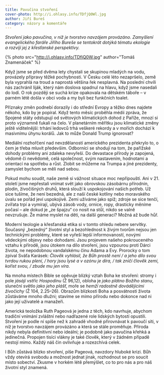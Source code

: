 ```yaml
---
title: Pavučina stvoření
cover-photo: http://i.ohlasy.info/TDfjQ0Wl.jpg
author: Jiří Bureš
category: názory a komentáře
---
```


*Stvoření jako pavučina, v níž je tvorstvo navzájem provázáno. Zamyšlení evangelického faráře Jiřího Bureše se tentokrát dotýká tématu ekologie a rozvíjí jej z křesťanské perspektivy.*

{% photo src="http://i.ohlasy.info/TDfjQ0W.jpg" author="Tomáš Znamenáček" %}

Když jsme se před dvěma lety chystali se skupinou mladých na vodu, provázely přípravy těžké pochybnosti. V Česku celé léto nezapršelo, země byla vyprahlá na troud a naprostá většina řek nesplavná. Na poslední chvíli nás zachránil liják, který nám doslova spadnul na hlavu, když jsme nasedali do lodí. O rok později se suchá krize opakovala na dětském táboře – v parném létě došla v obci voda a my byli bez funkčních toalet.

Příznaky změn podnebí dorazily i do střední Evropy a těžko dnes najdete někoho, kdo by je popíral. Když tento měsíc proběhla médii zpráva, že Spojené státy odstupují od světových klimatických dohod z Paříže, mnozí si proto významně ťukali na čelo. V planetárním měřítku jsou klimatické změny ještě viditelnější: trhání ledovců trhá veškeré rekordy a v mořích dochází k masivnímu úhynu korálů. Jak to může Donald Trump ignorovat?

Mediální rozhořčení nad nevzdělaností amerického prezidenta překrylo to, o čem je třeba mluvit především. Odborníci se shodují na tom, že pařížské dohody problémy ani zdaleka nevyřeší. Do devastace přírody je zapojená, vědomě či nevědomě, celá společnost, svým nastavením, hodnotami a orientací na spotřebu a růst. Zlobit se můžeme na Trumpa a jiné prezidenty, zamyslet bychom se měli nad sebou.

Pokud mohu soudit, naše země si vážnost situace moc nepřipouští. Ani v 21. století jsme nepřestali vnímat svět jako obrovskou zásobárnu přírodnin, plodin, živočišných druhů, která slouží k uspokojování našich potřeb. Už sice tušíme, že není bezedná, ale z naší české kotliny nebo moravského úvalu se pořád jeví uspokojivě. Zemi užíváme jako spíž; zdroje se sice tenčí, zvířata trpí a vymírají, ubývá zásob vody, ornice, ropy, drasticky měníme počasí – ale dokud je „ze špajzu“ co nosit na stůl, nikdo se valně nevzrušuje. Že máme myslet na děti, na další generaci? Možná až bude hůř.

Moderní teologie a křesťanská etika si v tomto ohledu nebere servítky. Současný „bezedný“ životní styl a bezohlednost k živým tvorům nejsou jen technickými problémy, které se vyřeší lepší informovaností, novými vědeckými objevy nebo dohodami. Jsou projevem našeho pokrouceného vztahu k přírodě, jsou útokem na dílo stvoření, jsou vzpourou proti Dárci života, ne nepodobnou vandalskému činu Adama a Evy. Prorocky o tom zpíval Sváťa Karásek: *Člověk vyhlásil, že Bůh prostě není / a jeho dílo svou tvrdou rukou plení, / hory jsou lysé a v ozónu je díra, / tak zničí člověk zemi, kořist svou, / zbude mu jen víra*.

Na mnoha místech Bible se opěvuje blízký vztah Boha ke stvoření: stromy i pole *jásájí vstříc Hospodinu* (Ž 96,12), obloha je *jako plátno Božího stanu*, sluneční světlo *jako jeho plášť*, moře se *hemží radostně dovádějícími živočichy* (Ž 104, 2.25–26). Obrazům blízkosti Boha a posvátnosti života zůstáváme mnoho dlužni; stavíme se mimo přírodu nebo dokonce nad ni jako její uživatelé a manažeři.

Americká teoložka Ruth Pageová je jedna z těch, kdo navrhuje, abychom tradiční vnímání zvláštní nebo nadřazené role lidských bytostí opustili. Stvoření je podle ní spíše než k zahradě vhodné přirovnávat k pavoučí síti, v níž je tvorstvo navzájem provázáno a která se stále proměňuje. Příroda nikdy nebyla definitivní nebo ideální; je podobně jako pavučina křehká a jedinečná. Propojen tisíci vlákny je také člověk, který v žádném případě nestojí mimo. Každý náš čin ovlivňuje a rozezchívá celek.

I Bůh zůstává blízko stvoření, píše Pageová, navzdory hluboké krizi. Bůh vždy otevírá svobodu a možnost jednat jinak, rozhodnout se pro soucit místo sobectví. Zkusme v horkém létě přemýšlet, co to pro nás a pro náš životní styl znamená. 
